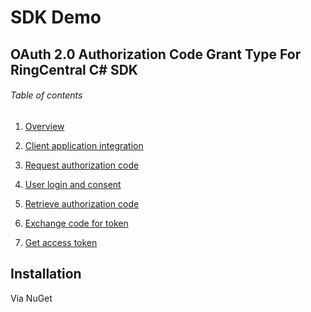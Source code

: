 #  SDK Demo

## OAuth 2.0 Authorization Code Grant Type For RingCentral C# SDK 

###### Table of contents

1. [Overview](#Installation)

2. [Client application integration]()
  1. [Request authorization code](https://www.google.com)
  2. [User login and consent](https://www.google.com)
  3. [Retrieve authorization code](https://www.google.com)
  4. [Exchange code for token](https://www.google.com)
  5. [Get access token](https://www.google.com)





















































## Installation

Via NuGet
